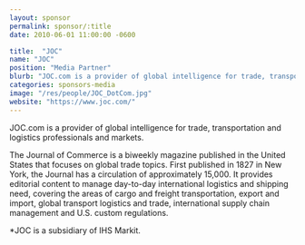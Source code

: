 ```yaml
---
layout: sponsor
permalink: sponsor/:title
date: 2010-06-01 11:00:00 -0600

title:  "JOC"
name: "JOC"
position: "Media Partner"
blurb: "JOC.com is a provider of global intelligence for trade, transportation and logistics professionals and markets. "
categories: sponsors-media
image: "/res/people/JOC_DotCom.jpg"
website: "https://www.joc.com/"
---
```


JOC.com is a provider of global intelligence for trade, transportation and logistics professionals and markets. 

The Journal of Commerce is a biweekly magazine published in the United States that focuses on global trade topics. First published in 1827 in New York, the Journal has a circulation of approximately 15,000. It provides editorial content to manage day-to-day international logistics and shipping need, covering the areas of cargo and freight transportation, export and import, global transport logistics and trade, international supply chain management and U.S. custom regulations. 

*JOC is a subsidiary of IHS Markit. 